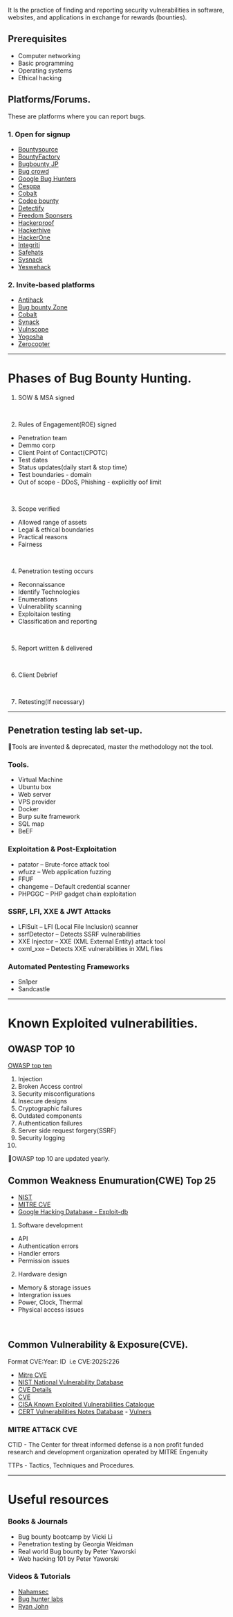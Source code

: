It Is the practice of finding and reporting security vulnerabilities in software, websites, and applications in exchange for rewards (bounties). 

## Prerequisites 
- Computer networking 
- Basic programming 
- Operating systems
- Ethical hacking


## Platforms/Forums.

These are platforms where you can report bugs.
### 1. Open for signup
- [Bountysource](https://bountysource.com)
- [BountyFactory](https://bountyfactory.io)
- [Bugbounty JP](https://bugbounty.jp)
- [Bug crowd](https://bugcrowd.com)
- [Google Bug Hunters](https://bughunters.google.com)
- [Cesppa](https://cesppa.com/)
- [Cobalt](https://cobalt.io)
- [Codee bounty](https://oderbounty.com)
- [Detectify](https://cs.detectify.com)
- [Freedom Sponsers](https://freedomsponsers.org)
- [Hackerproof](https://hackenproof.com)
- [Hackerhive](https://hackerhive.io)
- [HackerOne](https:/HackerOne.com)
- [Integriti](https://integriti.com)
- [Safehats](https://safehats.com)
- [Sysnack](https://synack.com)
- [Yeswehack](https://yeswehack.com)


### 2. Invite-based platforms
- [Antihack](https://antihack.me)
- [Bug bounty Zone](https://bugbountyzone.com/)
- [Cobalt](https://cobalt.io/)
- [Synack](https://synack.com/red-team/)
- [Vulnscope](https://vulnscope.com/)
- [Yogosha](https://yogosha.com/)
- [Zerocopter](https://zerocopter.com/)



---------------------------------------------------------

# Phases of Bug Bounty Hunting.

1. SOW & MSA signed

<br>

2. Rules of Engagement(ROE) signed 
- Penetration team
- Demmo corp
- Client Point of Contact(CPOTC)
- Test dates
- Status updates(daily start & stop time)
- Test boundaries - domain
- Out of scope - DDoS, Phishing - explicitly oof limit

<br>

3. Scope verified
- Allowed range of assets
- Legal & ethical boundaries
- Practical reasons
- Fairness

<br>

4. Penetration testing occurs
- Reconnaissance
- Identify Technologies
- Enumerations
- Vulnerability scanning
- Exploitaion testing
- Classification and reporting

  
<br>

5. Report written & delivered

<br>

6. Client Debrief 

<br>

7. Retesting(If necessary)


--------------------------------------------



## Penetration testing lab set-up.  

📌Tools are invented & deprecated, master the methodology not the tool.


### Tools.
- Virtual Machine
- Ubuntu box
- Web server
- VPS provider
- Docker
- Burp suite framework
- SQL map
- BeEF


### Exploitation & Post-Exploitation

- patator – Brute-force attack tool
- wfuzz – Web application fuzzing
- FFUF
- changeme – Default credential scanner
- PHPGGC – PHP gadget chain exploitation



### SSRF, LFI, XXE & JWT Attacks

- LFISuit – LFI (Local File Inclusion) scanner
- ssrfDetector – Detects SSRF vulnerabilities
- XXE Injector – XXE (XML External Entity) attack tool
- oxml_xxe – Detects XXE vulnerabilities in XML files


### Automated Pentesting Frameworks

- Sn1per 
- Sandcastle





-----------------------------------------



# Known Exploited vulnerabilities.

## OWASP TOP 10

[OWASP top ten](https://owasp.org/www-project-top-ten/)

1. Injection 
2. Broken Access control
3. Security misconfigurations
4. Insecure designs
5. Cryptographic failures
6. Outdated components 
7. Authentication failures
8. Server side request forgery(SSRF)
9. Security logging
10.  

📌OWASP top 10 are updated yearly.


## Common Weakness Enumuration(CWE) Top 25

- [NIST](https://nvd.nist.gov)
- [MITRE CVE](https://cwe.mitre.org)
- [Google Hacking Database - Exploit-db](https://exploit-db.com)

1. Software development
- API
- Authentication errors
- Handler errors
- Permission issues  

2. Hardware design
- Memory & storage issues
- Intergration issues
- Power, Clock, Thermal
- Physical access issues

 





## Common Vulnerability & Exposure(CVE).

Format CVE:Year: ID  i.e CVE:2025:226

- [Mitre CVE](https://cve.mitre.org)
- [NIST National Vulnerability Database](nvd.nist.gov)
- [CVE Details](cvedetails.com/)
- [CVE](https://cve.org)
- [CISA Known Exploited Vulnerabilities Catalogue](cisa.gov/known-exploited-vulnerabilities-catalog)
- [CERT Vulnerabilities Notes Database](kb.cert.org/vuls/bypublished/desc/)
- [Vulners](https://vulners.com/cve/)



### MITRE ATT&CK CVE

CTID - The Center for threat informed defense is a non profit funded research and development organization operated by MITRE Engenuity

TTPs - Tactics, Techniques and Procedures.




-----------------------------------------

# Useful resources

### Books & Journals
- Bug bounty bootcamp by Vicki Li
- Penetration testing by Georgia Weidman 
- Real world Bug bounty by Peter Yaworski
- Web hacking 101 by Peter Yaworski 

### Videos & Tutorials 
- [Nahamsec](https://www.youtube.com/@NahamSec)
- [Bug hunter labs](https://www.youtube.com/@bughunterlabs)
- [Ryan John](https://www.youtube.com/@ryan_phdsec)


























